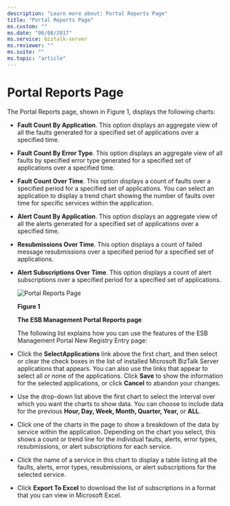 ```yaml
---
description: "Learn more about: Portal Reports Page"
title: "Portal Reports Page"
ms.custom: ""
ms.date: "06/08/2017"
ms.service: biztalk-server
ms.reviewer: ""
ms.suite: ""
ms.topic: "article"
---
```

# Portal Reports Page
The Portal Reports page, shown in Figure 1, displays the following charts:  

- **Fault Count By Application**. This option displays an aggregate view of all the faults generated for a specified set of applications over a specified time.  

- **Fault Count By Error Type**. This option displays an aggregate view of all faults by specified error type generated for a specified set of applications over a specified time.  

- **Fault Count Over Time**. This option displays a count of faults over a specified period for a specified set of applications. You can select an application to display a trend chart showing the number of faults over time for specific services within the application.  

- **Alert Count By Application**. This option displays an aggregate view of all the alerts generated for a specified set of applications over a specified time.  

- **Resubmissions Over Time**. This option displays a count of failed message resubmissions over a specified period for a specified set of applications.  

- **Alert Subscriptions Over Time**. This option displays a count of alert subscriptions over a specified period for a specified set of applications.  

  ![Portal Reports Page](../esb-toolkit/media/portalreportspage.gif "PortalReportsPage")  

  **Figure 1**  

  **The ESB Management Portal Reports page**  

  The following list explains how you can use the features of the ESB Management Portal New Registry Entry page:  

- Click the **SelectApplications** link above the first chart, and then select or clear the check boxes in the list of installed Microsoft BizTalk Server applications that appears. You can also use the links that appear to select all or none of the applications. Click **Save** to show the information for the selected applications, or click **Cancel** to abandon your changes.  

- Use the drop-down list above the first chart to select the interval over which you want the charts to show data. You can choose to include data for the previous **Hour, Day, Week, Month, Quarter, Year,** or **ALL**.  

- Click one of the charts in the page to show a breakdown of the data by service within the application. Depending on the chart you select, this shows a count or trend line for the individual faults, alerts, error types, resubmissions, or alert subscriptions for each service.  

- Click the name of a service in this chart to display a table listing all the faults, alerts, error types, resubmissions, or alert subscriptions for the selected service.  

- Click **Export To Excel** to download the list of subscriptions in a format that you can view in Microsoft Excel.
